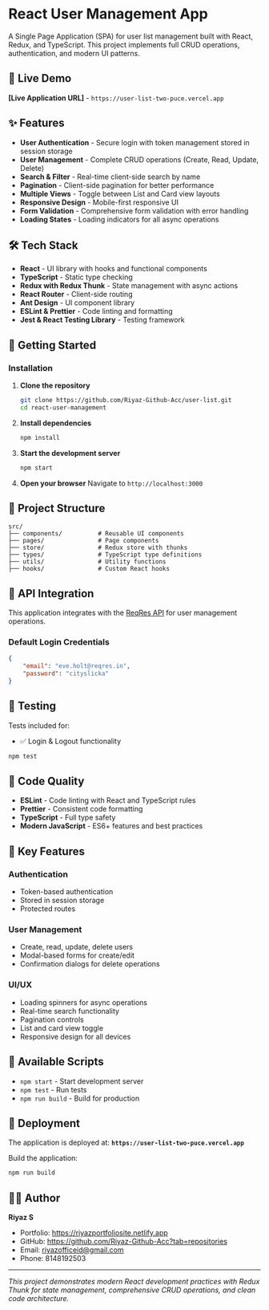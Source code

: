 # React User Management App

A Single Page Application (SPA) for user list management built with React, Redux, and TypeScript. This project implements full CRUD operations, authentication, and modern UI patterns.

## 🚀 Live Demo

**[Live Application URL]** - `https://user-list-two-puce.vercel.app`

## ✨ Features

- **User Authentication** - Secure login with token management stored in session storage
- **User Management** - Complete CRUD operations (Create, Read, Update, Delete)
- **Search & Filter** - Real-time client-side search by name
- **Pagination** - Client-side pagination for better performance
- **Multiple Views** - Toggle between List and Card view layouts
- **Responsive Design** - Mobile-first responsive UI
- **Form Validation** - Comprehensive form validation with error handling
- **Loading States** - Loading indicators for all async operations

## 🛠 Tech Stack

- **React** - UI library with hooks and functional components
- **TypeScript** - Static type checking
- **Redux with Redux Thunk** - State management with async actions
- **React Router** - Client-side routing
- **Ant Design** - UI component library
- **ESLint & Prettier** - Code linting and formatting
- **Jest & React Testing Library** - Testing framework

## 🚀 Getting Started

### Installation

1. **Clone the repository**

    ```bash
    git clone https://github.com/Riyaz-Github-Acc/user-list.git
    cd react-user-management
    ```

2. **Install dependencies**

    ```bash
    npm install
    ```

3. **Start the development server**

    ```bash
    npm start
    ```

4. **Open your browser**
   Navigate to `http://localhost:3000`

## 📁 Project Structure

```
src/
├── components/          # Reusable UI components
├── pages/               # Page components
├── store/               # Redux store with thunks
├── types/               # TypeScript type definitions
├── utils/               # Utility functions
├── hooks/               # Custom React hooks

```

## 🔌 API Integration

This application integrates with the [ReqRes API](https://reqres.in/) for user management operations.

### Default Login Credentials

```json
{
    "email": "eve.holt@reqres.in",
    "password": "cityslicka"
}
```

## 🧪 Testing

Tests included for:

- ✅ Login & Logout functionality

```bash
npm test
```

## 🎨 Code Quality

- **ESLint** - Code linting with React and TypeScript rules
- **Prettier** - Consistent code formatting
- **TypeScript** - Full type safety
- **Modern JavaScript** - ES6+ features and best practices

## 📱 Key Features

### Authentication

- Token-based authentication
- Stored in session storage
- Protected routes

### User Management

- Create, read, update, delete users
- Modal-based forms for create/edit
- Confirmation dialogs for delete operations

### UI/UX

- Loading spinners for async operations
- Real-time search functionality
- Pagination controls
- List and card view toggle
- Responsive design for all devices

## 🚀 Available Scripts

- `npm start` - Start development server
- `npm test` - Run tests
- `npm run build` - Build for production

## 🔧 Deployment

The application is deployed at: **`https://user-list-two-puce.vercel.app`**

Build the application:

```bash
npm run build
```

## 👨‍💻 Author

**Riyaz S**

- Portfolio: https://riyazportfoliosite.netlify.app
- GitHub: https://github.com/Riyaz-Github-Acc?tab=repositories
- Email: riyazofficeid@gmail.com
- Phone: 8148192503

---

_This project demonstrates modern React development practices with Redux Thunk for state management, comprehensive CRUD operations, and clean code architecture._
